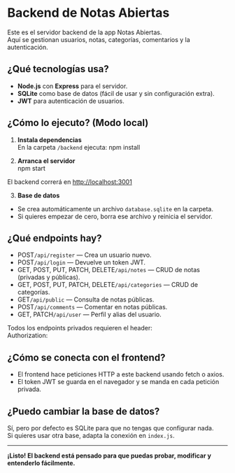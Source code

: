 # Backend de Notas Abiertas

Este es el servidor backend de la app Notas Abiertas.  
Aquí se gestionan usuarios, notas, categorías, comentarios y la autenticación.

## ¿Qué tecnologías usa?

- **Node.js** con **Express** para el servidor.
- **SQLite** como base de datos (fácil de usar y sin configuración extra).
- **JWT** para autenticación de usuarios.

## ¿Cómo lo ejecuto? (Modo local)

1. **Instala dependencias**  
   En la carpeta `/backend` ejecuta:
   npm install


2. **Arranca el servidor**  
npm start

El backend correrá en [http://localhost:3001](http://localhost:3001)

3. **Base de datos**  
- Se crea automáticamente un archivo `database.sqlite` en la carpeta.
- Si quieres empezar de cero, borra ese archivo y reinicia el servidor.

## ¿Qué endpoints hay?

- POST`/api/register` — Crea un usuario nuevo.
- POST`/api/login` — Devuelve un token JWT.
- GET, POST, PUT, PATCH, DELETE`/api/notes` — CRUD de notas (privadas y públicas).
- GET, POST, PUT, PATCH, DELETE`/api/categories` — CRUD de categorías.
- GET`/api/public` — Consulta de notas públicas.
- POST`/api/comments` — Comentar en notas públicas.
- GET, PATCH`/api/user` — Perfil y alias del usuario.

Todos los endpoints privados requieren el header:  
Authorization:


## ¿Cómo se conecta con el frontend?

- El frontend hace peticiones HTTP a este backend usando fetch o axios.
- El token JWT se guarda en el navegador y se manda en cada petición privada.

## ¿Puedo cambiar la base de datos?

Sí, pero por defecto es SQLite para que no tengas que configurar nada.  
Si quieres usar otra base, adapta la conexión en `index.js`.

---

**¡Listo! El backend está pensado para que puedas probar, modificar y entenderlo fácilmente.**